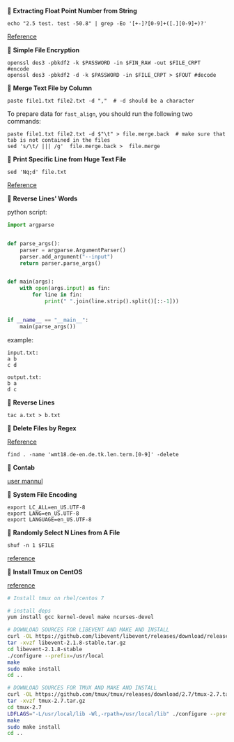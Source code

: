 &#x1F3B9;	**Extracting Float Point Number from String**

```shell
echo "2.5 test. test -50.8" | grep -Eo '[+-]?[0-9]+([.][0-9]+)?'
```
[Reference](https://unix.stackexchange.com/a/290978/301510)


&#x1F3B9; **Simple File Encryption**

```shell
openssl des3 -pbkdf2 -k $PASSWORD -in $FIN_RAW -out $FILE_CRPT  #encode
openssl des3 -pbkdf2 -d -k $PASSWORD -in $FILE_CRPT > $FOUT #decode
```
&#x1F3B9; **Merge Text File by Column**

```shell
paste file1.txt file2.txt -d ","  # -d should be a character
```

To prepare data for `fast_align`, you should run the following two commands:

```shell
paste file1.txt file2.txt -d $"\t" > file.merge.back  # make sure that tab is not contained in the files
sed 's/\t/ ||| /g'  file.merge.back >  file.merge
```
&#x1F3B9; **Print Specific Line from Huge Text File**


```shell
sed 'Nq;d' file.txt
```

[Reference](https://stackoverflow.com/a/14709477/5793660)


&#x1F3B9; **Reverse Lines' Words**

python script:

```python
import argparse


def parse_args():
    parser = argparse.ArgumentParser()
    parser.add_argument("--input")
    return parser.parse_args()


def main(args):
    with open(args.input) as fin:
        for line in fin:
            print(" ".join(line.strip().split()[::-1]))


if __name__ == "__main__":
    main(parse_args())

```

example:
```shell
input.txt:
a b
c d

output.txt:
b a
d c
```

&#x1F3B9; **Reverse Lines**

```shell
tac a.txt > b.txt
```

&#x1F3B9; **Delete Files by Regex**

[Reference](https://superuser.com/a/392896/1119261)

```shell
find . -name 'wmt18.de-en.de.tk.len.term.[0-9]' -delete
```

&#x1F3B9; **Contab**

[user mannul](https://crontab.guru/every-10-minutes)


&#x1F3B9; **System File Encoding**

```
export LC_ALL=en_US.UTF-8
export LANG=en_US.UTF-8
export LANGUAGE=en_US.UTF-8
```

&#x1F3B9; **Randomly Select N Lines from A File**

```
shuf -n 1 $FILE
```

[reference](https://stackoverflow.com/a/448127)


&#x1F3B9; **Install Tmux on CentOS**

[reference](https://gist.github.com/suhlig/c8b8d70d33462a95d2b0307df5e40d64)

```bash
# Install tmux on rhel/centos 7

# install deps
yum install gcc kernel-devel make ncurses-devel

# DOWNLOAD SOURCES FOR LIBEVENT AND MAKE AND INSTALL
curl -OL https://github.com/libevent/libevent/releases/download/release-2.1.8-stable/libevent-2.1.8-stable.tar.gz
tar -xvzf libevent-2.1.8-stable.tar.gz
cd libevent-2.1.8-stable
./configure --prefix=/usr/local
make
sudo make install
cd ..

# DOWNLOAD SOURCES FOR TMUX AND MAKE AND INSTALL
curl -OL https://github.com/tmux/tmux/releases/download/2.7/tmux-2.7.tar.gz
tar -xvzf tmux-2.7.tar.gz
cd tmux-2.7
LDFLAGS="-L/usr/local/lib -Wl,-rpath=/usr/local/lib" ./configure --prefix=/usr/local
make
sudo make install
cd ..
```
